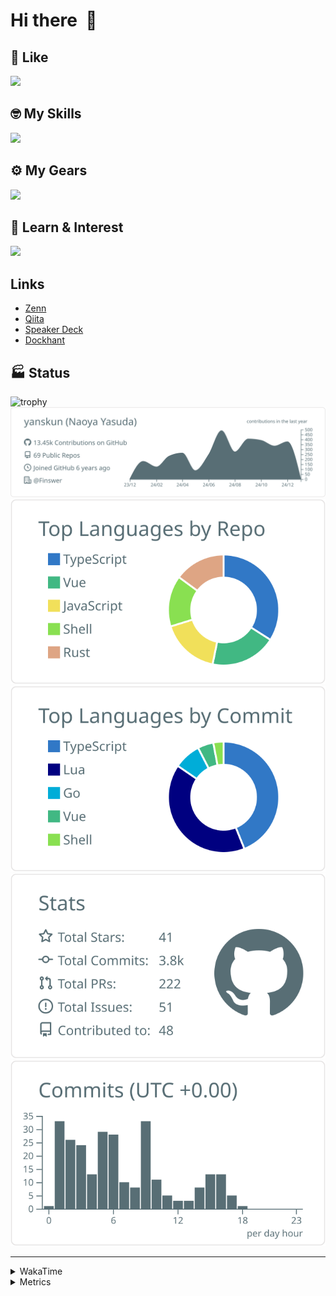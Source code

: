 # Hi there&nbsp; :wave:

## 💌 Like
<img src="https://go-skill-icons.vercel.app/api/icons?i=github" />

## 🤓 My Skills
<img src="https://go-skill-icons.vercel.app/api/icons?i=js,ts,vue,nuxtjs,react,nextjs,go,lua,git" />

## ⚙️ My Gears
<img src="https://go-skill-icons.vercel.app/api/icons?i=neovim,vscode,githubcopilot,alacritty,tmux" />

## 📖 Learn & Interest
<img src="https://go-skill-icons.vercel.app/api/icons?i=rust,deno,css,zig,playwright,githubactions,storybook,netlify,eslint" />

## Links
- [Zenn](https://zenn.dev/yanskun)
- [Qiita](https://qiita.com/yanskun)
- [Speaker Deck](https://speakerdeck.com/yanskun)
- [Dockhant](https://www.dockhunt.com/users/yanskun)

<!-- https://github.com/ryo-ma/github-profile-trophy -->

## 🏭 Status

<img src="https://github-profile-trophy.vercel.app/?username=yanskun&theme=onedark&row=1" alt="trophy">

<!-- https://github.com/vn7n24fzkq/github-profile-summary-cards -->
<picture>
  <source media="(prefers-color-scheme: dark)" srcset="https://raw.githubusercontent.com/yanskun/yanskun/master/profile-summary-card-output/nord_dark/0-profile-details.svg">
 <img src="https://raw.githubusercontent.com/yanskun/yanskun/master/profile-summary-card-output/default/0-profile-details.svg">
</picture>
<br>
<picture>
  <source media="(prefers-color-scheme: dark)" srcset="https://raw.githubusercontent.com/yanskun/yanskun/master/profile-summary-card-output/nord_dark/1-repos-per-language.svg">
 <img src="https://raw.githubusercontent.com/yanskun/yanskun/master/profile-summary-card-output/default/1-repos-per-language.svg">
</picture>
<picture>
  <source media="(prefers-color-scheme: dark)" srcset="https://raw.githubusercontent.com/yanskun/yanskun/master/profile-summary-card-output/nord_dark/2-most-commit-language.svg">
 <img src="https://raw.githubusercontent.com/yanskun/yanskun/master/profile-summary-card-output/default/2-most-commit-language.svg">
</picture>
<br>
<picture>
  <source media="(prefers-color-scheme: dark)" srcset="https://raw.githubusercontent.com/yanskun/yanskun/master/profile-summary-card-output/nord_dark/3-stats.svg">
 <img src="https://raw.githubusercontent.com/yanskun/yanskun/master/profile-summary-card-output/default/3-stats.svg">
</picture>
<picture>
  <source media="(prefers-color-scheme: dark)" srcset="https://raw.githubusercontent.com/yanskun/yanskun/master/profile-summary-card-output/nord_dark/4-productive-time.svg">
 <img src="https://raw.githubusercontent.com/yanskun/yanskun/master/profile-summary-card-output/default/4-productive-time.svg">
</picture>

---

<details>
  <summary>WakaTime</summary>
<!--START_SECTION:waka-->
![Code Time](http://img.shields.io/badge/Code%20Time-1%2C682%20hrs%2010%20mins-blue)

**🐱 My GitHub Data** 

> 📦 146.1 kB Used in GitHub's Storage 
 > 
> 🏆 1 Contributions in the Year 2025
 > 
> 💼 Opted to Hire
 > 
> 📜 128 Public Repositories 
 > 
> 🔑 4 Private Repositories 
 > 
**I'm an Early 🐤** 

```text
🌞 Morning                9200 commits        ████░░░░░░░░░░░░░░░░░░░░░   14.74 % 
🌆 Daytime                35306 commits       ██████████████░░░░░░░░░░░   56.57 % 
🌃 Evening                14350 commits       ██████░░░░░░░░░░░░░░░░░░░   22.99 % 
🌙 Night                  3556 commits        █░░░░░░░░░░░░░░░░░░░░░░░░   05.70 % 
```
📅 **I'm Most Productive on Tuesday** 

```text
Monday                   9123 commits        ████░░░░░░░░░░░░░░░░░░░░░   14.62 % 
Tuesday                  13186 commits       █████░░░░░░░░░░░░░░░░░░░░   21.13 % 
Wednesday                12406 commits       █████░░░░░░░░░░░░░░░░░░░░   19.88 % 
Thursday                 12215 commits       █████░░░░░░░░░░░░░░░░░░░░   19.57 % 
Friday                   10090 commits       ████░░░░░░░░░░░░░░░░░░░░░   16.17 % 
Saturday                 2156 commits        █░░░░░░░░░░░░░░░░░░░░░░░░   03.45 % 
Sunday                   3236 commits        █░░░░░░░░░░░░░░░░░░░░░░░░   05.18 % 
```


📊 **This Week I Spent My Time On** 

```text
🕑︎ Time Zone: Asia/Tokyo

💬 Programming Languages: 
Other                    1 hr 5 mins         ███████████████████████░░   91.24 % 
TOML                     5 mins              ██░░░░░░░░░░░░░░░░░░░░░░░   07.12 % 
TypeScript               0 secs              ░░░░░░░░░░░░░░░░░░░░░░░░░   00.81 % 
Lua                      0 secs              ░░░░░░░░░░░░░░░░░░░░░░░░░   00.67 % 
YAML                     0 secs              ░░░░░░░░░░░░░░░░░░░░░░░░░   00.16 % 

🔥 Editors: 
Neovim                   1 hr 12 mins        █████████████████████████   100.00 % 

💻 Operating System: 
Mac                      1 hr 12 mins        █████████████████████████   100.00 % 
```


 Last Updated on 04/01/2025 06:17:45 UTC
<!--END_SECTION:waka-->
</details>

<details>
  <summary>Metrics</summary>
  <img src="https://github.com/yanskun/yanskun/blob/main/github-metrics.svg" alt="Metrics">
</details>
